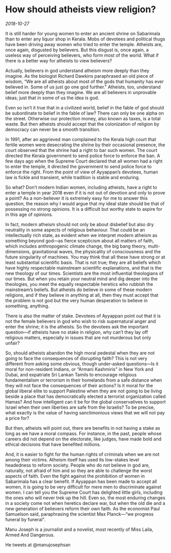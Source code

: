# How should atheists view religion?

*2018-10-27*

It is still harder for young women to enter an ancient shrine on
Sabarimala than to enter any liquor shop in Kerala. Mobs of devotees and
political thugs have been driving away women who tried to enter the
temple. Atheists are, once again, disgusted by believers. But this
disgust is, once again, a useless way of perceiving believers, who form
most of the world. What if there is a better way for atheists to view
believers?

Actually, believers in god understand atheism more deeply than they
imagine. As the biologist Richard Dawkins paraphrased an old piece of
wisdom, “We are all atheists about most of the gods that humanity has
ever believed in. Some of us just go one god further." Atheists, too,
understand belief more deeply than they imagine. We are all believers in
unprovable ideas; just that in some of us the idea is god.

Even so isn’t it true that in a civilized world, belief in the fable of
god should be subordinate to belief in the fable of law? There can only
be one alpha on the street. Otherwise our protection money, also known
as taxes, is a total waste. But then atheists should accept that the
colonization of religion by democracy can never be a smooth transition.

In 1991, after an aggrieved man complained to the Kerala high court that
fertile women were desecrating the shrine by their occasional presence,
the court observed that the shrine had a right to bar such women. The
court directed the Kerala government to send police force to enforce the
ban. A few days ago when the Supreme Court declared that all women had a
right to enter the temple, it directed the government to send police
force to enforce the right. From the point of view of Ayyappan’s
devotees, human law is fickle and transient, while tradition is stable
and enduring.

So what? Don’t modern Indian women, including atheists, have a right to
enter a temple in year 2018 even if it is not out of devotion and only
to prove a point? As a non-believer it is extremely easy for me to
answer this question, the reason why I would argue that my ideal state
should be that of possessing no strong opinions. It is a difficult but
worthy state to aspire for in this age of opinions.

In fact, modern atheism should not only be about disbelief but also dry
neutrality in some aspects of religious behaviour. That could be an
intellectually rich state, as evident when we interpret modern atheism
as something beyond god—as fierce scepticism about all matters of faith,
which includes anthropogenic climate change, the big bang theory,
multi-dimensions, gravitational waves, the physicality of consciousness
and the future singularity of machines. You may think that all these
have strong or at least substantial scientific basis. That is not true;
they are all beliefs which have highly respectable mainstream scientific
explanations, and that is the new theology of our times. Scientists are
the most influential theologians of our times. But when you retain your
neutral mind and dig deeper into the theologies, you meet the equally
respectable heretics who rubbish the mainstream’s beliefs. But atheists
do believe in some of these modern religions, and if they believe in
anything at all, then they must accept that the problem is not god but
the very human desperation to believe in something, anything.

There is also the matter of stake. Devotees of Ayyappan point out that
it is not the female believers in god who wish to risk supernatural
anger and enter the shrine; it is the atheists. So the devotees ask the
important question—if atheists have no stake in religion, why can’t they
lay off religious matters, especially in issues that are not murderous
but only unfair?

So, should atheists abandon the high moral pedestal when they are not
going to face the consequences of disrupting faith? This is not very
different from asking some obvious, though under-asked questions—Is it
moral for non-resident Indians, or “Armani Kashmiris" in New York and
Dubai, and expatriate Sri Lankan Tamils to encourage religious
fundamentalism or terrorism in their homelands from a safe distance when
they will not face the consequences of their actions? Is it moral for
the global liberal elite to support Palestine when they are not going to
be living beside a place that has democratically elected a terrorist
organization called Hamas? And how intelligent can it be for the global
conservatives to support Israel when their own liberties are safe from
the Israelis? To be precise, what exactly is the value of having
sanctimonious views that we will not pay a price for?

But then, atheists will point out, there are benefits in not having a
stake as long as we have a moral compass. For instance, in the past,
people whose careers did not depend on the electorate, like judges, have
made bold and ethical decisions that have benefited millions.

And, it is easier to fight for the human rights of criminals when we are
not among their victims. Atheism itself has used its low-stakes level
headedness to reform society. People who do not believe in god are,
naturally, not afraid of him and so they are able to challenge the worst
aspects of faith. Even the fight against the prohibition of women in
Sabarimala has a clear benefit. If Ayyappan has been made to accept all
women, it is going to be very difficult for mere men to discriminate
against women. I can tell you the Supreme Court has delighted little
girls, including the ones who will never trek up the hill. Even so, the
most enduring changes in a society come not when heretics declare war,
but when the old die and a new generation of believers reform their own
faith. As the economist Paul Samuelson said, paraphrasing the scientist
Max Planck—“we progress funeral by funeral".

Manu Joseph is a journalist and a novelist, most recently of Miss Laila,
Armed And Dangerous.

He tweets at @manujosephsan
